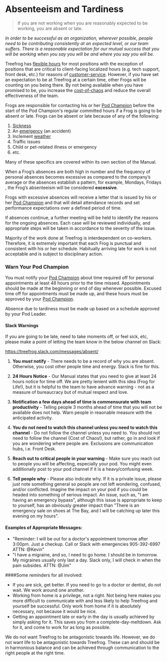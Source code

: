 # Absenteeism and Tardiness

> If you are not working when you are reasonably expected to be working, you are absent or late.

<i> In order to be successful as an organization, wherever possible, people need to be contributing consistently at an expected level, or our team suffers. There is a reasonable expectation for our mutual success that you will be working when you say you will be and where you say you will be.</i>


Treefrog has [flexible hours](hours#flexible_hours) for most positions with the exception of positions that are critical to client-facing localized hours (e.g. tech support, front desk, etc.) for reasons of [customer-service](manual/customer-service.md). However, if you have set an expectation to be at Treefrog at a certain time, other Frogs will be counting on you being there. By not being available when you have promised to be, you increase the [cost-of-chaos](manual/cost-of-chaos.md) and reduce the overall effectiveness of the team.

Frogs are responsible for contacting his or her [Pod Champion](manual/pod-champion.md) before the start of the Pod Champion's regular committed hours if a Frog is going to be absent or late. Frogs can be absent or late because of any of the following:

1. [Sickness](manual/sickness.md)
2. An [emergency](manual/emergency.md) (an accident)
3. Inclement [weather](manual/weather.md)
4. Traffic issues
5. Child or pet-related illness or emergency
6. etc.

Many of these specifics are covered within its own section of the Manual.

When a Frog’s absences are both high in number and the frequency of personal absences becomes excessive as compared to the company’s average or the absences establish a pattern, for example, Mondays, Fridays , the Frog’s absenteeism will be considered **excessive**.

Frogs with excessive absences will receive a letter that is issued by his or her [Pod Champion](manual/pod-champion.md) and that will detail attendance records and set performance expectations over a defined period of time.

If absences continue, a further meeting will be held to identify the reasons for the ongoing absences. Each case will be reviewed individually, and appropriate steps will be taken in accordance to the severity of the issue.

Majority of the work done at Treefrog is interdependent on co-workers. Therefore, it is extremely important that each Frog is punctual and consistent with his or her schedule. Habitually arriving late for work is not acceptable and is subject to disciplinary action.

### Warn Your Pod Champion

You must notify your [Pod Champion](manual/pod-champion.md) about time required off for personal appointments at least 48 hours prior to the time missed. Appointments should be made at the beginning or end of day whenever possible. Excused time off for appointments must be made up, and these hours must be approved by your [Pod Champion](manual/pod-champion.md).

Absence due to tardiness must be made up based on a schedule approved by your Pod Leader.

#### Slack Warnings

If you are going to be late, need to take moments off, or feel sick, etc, please make a point of letting the team know in the below channel on Slack:

https://treefrog.slack.com/messages/absent/

1. <b>You <i>must</i> notify</b> - There needs to be a record of why you are absent. Otherwise, you cost other people time and energy. Slack is fine for this.

2. <b>24 Hours Notice</b> - Our Manual states that you need to give at least 24 hours notice for time off. We are pretty lenient with this idea (Frog for Life!), but it is helpful to the team to have advance warning - not as a measure of bureaucracy but of mutual respect and love.

3. <b>Notification a few days ahead of time is commensurate with team productivity</b> - Telling people 3 months ahead of time that you will not be available does not help. Warn people in reaonable measure with the anticipated activity.

4. <b>You do not need to watch this channel unless you need to watch this channel</b> - Do not follow the channel unless you need to. You should not need to follow the channel (Cost of Chaos!), but rather, go in and look if you are wondering where people are. Exclusions are communication hubs, i.e. Front Desk.

5. <b>Reach out to critical people in your warning</b> - Make sure you reach out to people you will be affecting, especially your pod. You might even additionally post to your pod channel if it is a heavy/confusing week.

6. <b>Tell people why</b> - Please also indicate why. If it is a private issue, please just note something general so people are not left wondering, confused, and/or conflicted. Imagine the impact on your pod if you could be headed into something of serious impact. An issue, such as, "I am having an emergency bypass", although this issue is appropriate to keep to yourself, has an obviously greater impact than "There is an emergency sale on shoes at The Bay, and I will be catching up later this evening on my hours".

#### Examples of Appropriate Messages:

- "Reminder: I will be out for a doctor's appointment tomorrow after 3:00pm. Just a checkup. Call or Slack with emergencies 905-392-6997 ATTN: @Kevin"
- "I have a migraine, and so, I need to go home. I should be in tomorrow. My migraines usually only last a day. Slack only, I will check in when the pain subsides. ATTN: @Jim"

####Some reminders for all involved:

- If you are sick, get better. If you need to go to a doctor or dentist, do not wait. We work around one another.
- Working from home is a privilege, not a right. Not being here makes you more difficult to communicate with and less likely to help Treefrog and yourself be successful. Only work from home if it is absolutely necessary, not because it would be nice.
- Getting an appointment late or early in the day is usually achieved by simply asking for it. This saves you from a complete-day-meltdown. Ask for it, and come to work for as long as possible.

We do not want Treefrog to be antagonistic towards life. However, we do not want life to be antagonistic towards Treefrog. These can and should be in harmonious balance and can be achieved through communication to the right people at the right time.



